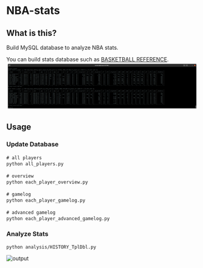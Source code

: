 # NBA-stats

## What is this?
Build MySQL database to analyze NBA stats.

You can build stats database such as [BASKETBALL REFERENCE](https://www.basketball-reference.com/players/j/jokicni01/gamelog/2021).
![MySQL](./images/stats_info.png)

## Usage
### Update Database
```
# all players 
python all_players.py

# overview
python each_player_overview.py

# gamelog
python each_player_gamelog.py

# advanced gamelog
python each_player_advanced_gamelog.py
```

### Analyze Stats
```
python analysis/HISTORY_TplDbl.py
```
![output](./images/HISTORY_TplDbl.gif)
